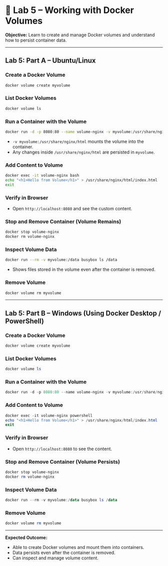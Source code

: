 # 🐳 Lab 5 – Working with Docker Volumes

**Objective:** Learn to create and manage Docker volumes and understand how to persist container data.

---

## Lab 5: Part A – Ubuntu/Linux

### Create a Docker Volume

```bash
docker volume create myvolume
```

### List Docker Volumes

```bash
docker volume ls
```

### Run a Container with the Volume

```bash
docker run -d -p 8080:80 --name volume-nginx -v myvolume:/usr/share/nginx/html nginx
```

* `-v myvolume:/usr/share/nginx/html` mounts the volume into the container.
* Any changes inside `/usr/share/nginx/html` are persisted in `myvolume`.

###  Add Content to Volume

```bash
docker exec -it volume-nginx bash
echo "<h1>Hello from Volume</h1>" > /usr/share/nginx/html/index.html
exit
```

###  Verify in Browser

* Open `http://localhost:8080` and see the custom content.

### Stop and Remove Container (Volume Remains)

```bash
docker stop volume-nginx
docker rm volume-nginx
```

###  Inspect Volume Data

```bash
docker run --rm -v myvolume:/data busybox ls /data
```

* Shows files stored in the volume even after the container is removed.

###  Remove Volume 

```bash
docker volume rm myvolume
```

---

## Lab 5: Part B – Windows (Using Docker Desktop / PowerShell)

###  Create a Docker Volume

```powershell
docker volume create myvolume
```

###  List Docker Volumes

```powershell
docker volume ls
```

### Run a Container with the Volume

```powershell
docker run -d -p 8080:80 --name volume-nginx -v myvolume:/usr/share/nginx/html nginx
```

###  Add Content to Volume

```powershell
docker exec -it volume-nginx powershell
echo "<h1>Hello from Volume</h1>" > /usr/share/nginx/html/index.html
exit
```

###  Verify in Browser

* Open `http://localhost:8080` to see the content.

###  Stop and Remove Container (Volume Persists)

```powershell
docker stop volume-nginx
docker rm volume-nginx
```

###  Inspect Volume Data

```powershell
docker run --rm -v myvolume:/data busybox ls /data
```

###  Remove Volume 

```powershell
docker volume rm myvolume
```

---

**Expected Outcome:**

* Able to create Docker volumes and mount them into containers.
* Data persists even after the container is removed.
* Can inspect and manage volume content.

